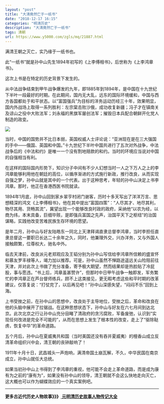 ```yaml
---
layout: "post"
title: "大清竟然亡于一纸书"
date: "2018-12-17 16:15"
categories: "明清历史"
description: "大清竟然亡于一纸书"
tags: 清朝
url: https://www.y5000.com/zgls/mq/21887.html
---
```






满清王朝之灭亡，实乃缘于一纸书也。

此“一纸书”就是孙中山先生1894年初写的《上李傅相书》，后世称为《上李鸿章书》。

这次上书是在特定的历史背景下发生的。

从中法战争结束到甲午战争爆发的九年，即1885年到1894年，是中国在十九世纪下半叶一段最好的时期。在此期间，国内无大乱，远东的国际环境缓和，中国与西方各国都处于和平状态。以“富国强兵”为目标的洋务运动历经三十年，效果明显，国内外战场上取得一系列胜利：左宗棠击败沙俄，成功收复新疆；冯子才在镇南关及谅山之役中大败法军；刘永福的黑旗军屡创法军；摧毁日本兵配合朝鲜开化党人制造的政变。

![](https://img.y5000.com/uploads/allimg/170525/8-1F525143159333.jpg)

当时，中国的国势并不比日本弱，英国权威人士评论说：“亚洲现在是在三大强国的手中——俄国、英国和中国。”十九世纪下半叶中国共进行了五次对外战争，中法战争后的《中法和约》是唯一一个没有割地赔款的和约。当时的环境应当说对中国的自强相当有利。

在这样的国际国内形势下，知识分子中间有不少人幻想当时一人之下万人之上的李鸿章能够利用他在朝廷的高位，以循序渐进的方式施行新政，推行改良，从而实现自强之梦，孙中山就是其中的一个代表。出于这种思考，年轻的孙中山决定上书李鸿章。那时，他正在香港西医书院就读。

1894年1月底，孙中山回到家乡翠亨村闭门谢客，历时十多天写出了洋洋万言、思想精深的鸿文《上李傅相书》，他在其中提出“富国四策”：“人尽其才、地尽其利，物尽其用、货畅其流”，冀望出现一个能够改良时政的政府，采纳他“以农为经，以商为纬，本末具备，巨细毕赅，是即强兵富国之先声，治国平天下之枢纽”的治国谋略，实践他改变苦难民族生存环境的愿望。

是年二月，孙中山与好友陆皓东一同北上天津拜谒直隶总督李鸿章，当时李担任直隶总督这一要职已长达二十余年之久，同时，他兼理外交，兴办洋务，又与外国人接触颇繁，位尊权大，驰名中外。

临去天津前，改良派元老郑观应及王韬分别为孙中山写信给李鸿章所信赖的盛宣怀和慕友罗丰禄等人，竭力加以推荐。可是，孙中山虽然不惮路途遥远关山险阻前往天津，并对此次上书做了充分准备，寄予极大期望，然而结果却是热脸贴了冷屁股，事与愿违。“书上后，鸿章虽甚赞许”，但那时中日甲午战争一触即发，军务繁忙的李鸿章正在芦台督师练兵，顾不上这类接见，更无暇考虑这些和平时期的改革建议，仅答复说：“打仗完了，以后再见吧！”孙中山深感失望，“闷闷不乐”回到上海。

上书受挫之前，在孙中山的思想中，改良处于主导地位，受挫之后，革命和改良在他的头脑中展开了拉锯战。在这种思想状态下，孙中山与好友在六七月间到达北京。此次北京之行让孙中山充分目睹了清政府的贪污腐败，军备废弛，认识到“实现任何改进是完全不可能的”，从而在思想上发生了根本性的改变，走上了“驱除鞑虏，恢复中华”的革命道路。

五个月后，孙中山在夏威夷共和国（当时美国还没有吞并夏威夷）的檀香山成立反清革命组织兴中会，清王朝的丧钟敲响了！

1911年十月十日，武昌城头一声炮响，满清帝国土崩瓦解，不久，中华民国在南京成立，孙中山就任大总统。

如果当初孙中山上书得到了李鸿章的重视，他可能不会走上革命道路，而是成为康有为之前的“康有为”，如果没有孙中山的领导，清王朝就不会这么快地走向灭亡，这大概也可以作为蝴蝶效应的一个真实案例吧。

* * *

**更多古近代历史人物故事》》》**[
**元明清历史故事人物传记大全**](https://www.y5000.com/zgls/mq/21889.html)
